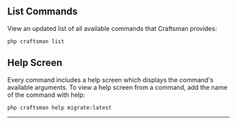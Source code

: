 ## List Commands

View an updated list of all available commands that Craftsman provides:

	php craftsman list

## Help Screen

Every command includes a help screen which displays the command's available arguments. To view a help screen from a command, add the name of the command with help:

	php craftsman help migrate:latest

---
